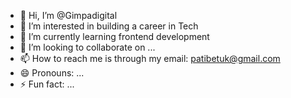 - 👋 Hi, I’m @Gimpadigital
- 👀 I’m interested in building a career in Tech
- 🌱 I’m currently learning frontend development 
- 💞️ I’m looking to collaborate on ...
- 📫 How to reach me is through my email: patibetuk@gmail.com
- 😄 Pronouns: ...
- ⚡ Fun fact: ...

<!---
Gimpadigital/Gimpadigital is a ✨ special ✨ repository because its `README.md` (this file) appears on your GitHub profile.
You can click the Preview link to take a look at your changes.
--->
